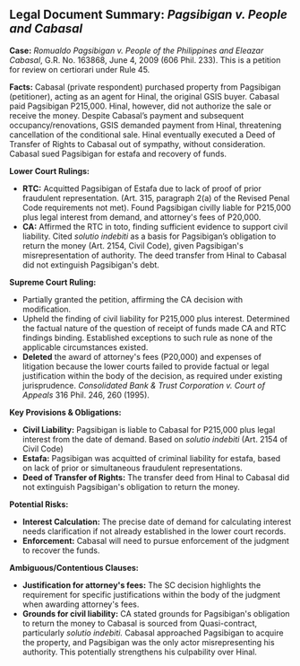 ## Legal Document Summary: *Pagsibigan v. People and Cabasal*

**Case:** *Romualdo Pagsibigan v. People of the Philippines and Eleazar Cabasal*, G.R. No. 163868, June 4, 2009 (606 Phil. 233). This is a petition for review on certiorari under Rule 45.

**Facts:** Cabasal (private respondent) purchased property from Pagsibigan (petitioner), acting as an agent for Hinal, the original GSIS buyer. Cabasal paid Pagsibigan P215,000.  Hinal, however, did not authorize the sale or receive the money. Despite Cabasal’s payment and subsequent occupancy/renovations, GSIS demanded payment from Hinal, threatening cancellation of the conditional sale. Hinal eventually executed a Deed of Transfer of Rights to Cabasal out of sympathy, without consideration. Cabasal sued Pagsibigan for estafa and recovery of funds.

**Lower Court Rulings:**

*   **RTC:** Acquitted Pagsibigan of Estafa due to lack of proof of prior fraudulent representation. (Art. 315, paragraph 2(a) of the Revised Penal Code requirements not met). Found Pagsibigan civilly liable for P215,000 plus legal interest from demand, and attorney's fees of P20,000.
*   **CA:** Affirmed the RTC in toto, finding sufficient evidence to support civil liability. Cited *solutio indebiti* as a basis for Pagsibigan’s obligation to return the money (Art. 2154, Civil Code), given Pagsibigan's misrepresentation of authority. The deed transfer from Hinal to Cabasal did not extinguish Pagsibigan's debt.

**Supreme Court Ruling:**

*   Partially granted the petition, affirming the CA decision with modification.
*   Upheld the finding of civil liability for P215,000 plus interest. Determined the factual nature of the question of receipt of funds made CA and RTC findings binding. Established exceptions to such rule as none of the applicable circumstances existed.
*   **Deleted** the award of attorney's fees (P20,000) and expenses of litigation because the lower courts failed to provide factual or legal justification within the body of the decision, as required under existing jurisprudence. *Consolidated Bank & Trust Corporation v. Court of Appeals* 316 Phil. 246, 260 (1995).

**Key Provisions & Obligations:**

*   **Civil Liability:** Pagsibigan is liable to Cabasal for P215,000 plus legal interest from the date of demand. Based on *solutio indebiti* (Art. 2154 of Civil Code)
*   **Estafa:** Pagsibigan was acquitted of criminal liability for estafa, based on lack of prior or simultaneous fraudulent representations.
*   **Deed of Transfer of Rights:**  The transfer deed from Hinal to Cabasal did not extinguish Pagsibigan's obligation to return the money.

**Potential Risks:**

*   **Interest Calculation:** The precise date of demand for calculating interest needs clarification if not already established in the lower court records.
*   **Enforcement:** Cabasal will need to pursue enforcement of the judgment to recover the funds.

**Ambiguous/Contentious Clauses:**

*   **Justification for attorney's fees:** The SC decision highlights the requirement for specific justifications within the body of the judgment when awarding attorney's fees.
*   **Grounds for civil liability:** CA stated grounds for Pagsibigan's obligation to return the money to Cabasal is sourced from Quasi-contract, particularly *solutio indebiti.* Cabasal approached Pagsibigan to acquire the property, and Pagsibigan was the only actor misrepresenting his authority. This potentially strengthens his culpability over Hinal.
